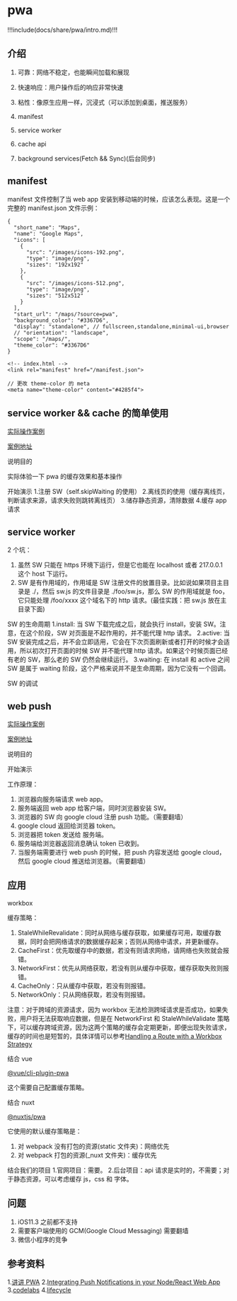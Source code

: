 # pwa

<!-- prettier-ignore-start -->
!!!include(docs/share/pwa/intro.md)!!!
<!-- prettier-ignore-end -->

## 介绍

1. 可靠：网络不稳定，也能瞬间加载和展现
2. 快速响应：用户操作后的响应非常快速
3. 粘性：像原生应用一样，沉浸式（可以添加到桌面，推送服务）

4. manifest
5. service worker
6. cache api
7. background services(Fetch && Sync)(后台同步)

## manifest

manifest 文件控制了当 web app 安装到移动端的时候，应该怎么表现。这是一个完整的 manifest.json 文件示例：

```
{
  "short_name": "Maps",
  "name": "Google Maps",
  "icons": [
    {
      "src": "/images/icons-192.png",
      "type": "image/png",
      "sizes": "192x192"
    },
    {
      "src": "/images/icons-512.png",
      "type": "image/png",
      "sizes": "512x512"
    }
  ],
  "start_url": "/maps/?source=pwa",
  "background_color": "#3367D6",
  "display": "standalone", // fullscreen,standalone,minimal-ui,browser
  // "orientation": "landscape",
  "scope": "/maps/",
  "theme_color": "#3367D6"
}
```

```
<!-- index.html -->
<link rel="manifest" href="/manifest.json">

// 更改 theme-color 的 meta
<meta name="theme-color" content="#4285f4">
```

## service worker && cache 的简单使用

[实际操作案例](https://codelabs.developers.google.com/codelabs/your-first-pwapp/#0)

[案例地址]()

说明目的

实际体验一下 pwa 的缓存效果和基本操作

开始演示 1.注册 SW（self.skipWaiting 的使用） 2.离线页的使用（缓存离线页，判断请求来源，请求失败则跳转离线页） 3.储存静态资源，清除数据 4.缓存 app 请求

## service worker

2 个坑：

1. 虽然 SW 只能在 https 环境下运行，但是它也能在 localhost 或者 217.0.0.1 这个 host 下运行。
2. SW 是有作用域的，作用域是 SW 注册文件的放置目录。比如说如果项目主目录是 ./，然后 sw.js 的文件目录是 ./foo/sw.js，那么 SW 的作用域就是 foo，它只能处理 /foo/xxxx 这个域名下的 http 请求。(最佳实践：把 sw.js 放在主目录下面)

SW 的生命周期
1.install: 当 SW 下载完成之后，就会执行 install，安装 SW。注意，在这个阶段，SW 对页面是不起作用的，并不能代理 http 请求。
2.active: 当 SW 安装完成之后，并不会立即适用，它会在下次页面刷新或者打开的时候才会适用，所以初次打开页面的时候 SW 并不能代理 http 请求。如果这个时候页面已经有老的 SW，那么老的 SW 仍然会继续运行。
3.waiting: 在 install 和 active 之间 SW 是属于 waiting 阶段，这个严格来说并不是生命周期，因为它没有一个回调。

SW 的调试

## web push

[实际操作案例](https://codelabs.developers.google.com/codelabs/your-first-pwapp/#0)

[案例地址]()

说明目的

开始演示

工作原理：

1. 浏览器向服务端请求 web app。
2. 服务端返回 web app 给客户端，同时浏览器安装 SW。
3. 浏览器的 SW 向 google cloud 注册 push 功能。（需要翻墙）
4. google cloud 返回给浏览器 token。
5. 浏览器把 token 发送给 服务端。
6. 服务端给浏览器返回消息确认 token 已收到。
7. 当服务端需要进行 web push 的时候，把 push 内容发送给 google cloud，然后 google cloud 推送给浏览器。（需要翻墙）

## 应用

workbox

缓存策略：

1. StaleWhileRevalidate：同时从网络与缓存获取，如果缓存可用，取缓存数据，同时会把网络请求的数据缓存起来；否则从网络中请求，并更新缓存。
2. CacheFirst：优先取缓存中的数据，若没有则请求网络，请网络也失败就会报错。
3. NetworkFirst：优先从网络获取，若没有则从缓存中获取，缓存获取失败则报错。
4. CacheOnly：只从缓存中获取，若没有则报错。
5. NetworkOnly：只从网络获取，若没有则报错。

注意：对于跨域的资源请求，因为 workbox 无法检测跨域请求是否成功，如果失败，用户将无法获取响应数据，但是在 NetworkFirst 和 StaleWhileValidate 策略下，可以缓存跨域资源，因为这两个策略的缓存会定期更新，即便出现失败请求，缓存的时间也是短暂的，具体详情可以参考[Handling a Route with a Workbox Strategy](https://developers.google.com/web/tools/workbox/guides/route-requests)

结合 vue

[@vue/cli-plugin-pwa](https://github.com/vuejs/vue-cli/tree/dev/packages/%40vue/cli-plugin-pwa)

这个需要自己配置缓存策略。

结合 nuxt

[@nuxtjs/pwa](https://pwa.nuxtjs.org/)

它使用的默认缓存策略是：

1. 对 webpack 没有打包的资源(static 文件夹)：网络优先
2. 对 webpack 打包的资源(\_nuxt 文件夹)：缓存优先

结合我们的项目 1.官网项目：需要。 2.后台项目：api 请求是实时的，不需要；对于静态资源，可以考虑缓存 js，css 和 字体。

## 问题

1. iOS11.3 之前都不支持
2. 需要客户端使用的 GCM(Google Cloud Messaging) 需要翻墙
3. 微信小程序的竞争

## 参考资料

1.[讲讲 PWA](https://juejin.im/post/5a2de466f265da430b7b2dc9) 2.[Integrating Push Notifications in your Node/React Web App](https://medium.com/@jasminejacquelin/integrating-push-notifications-in-your-node-react-web-app-4e8d8190a52c#9a53) 3.[codelabs](https://codelabs.developers.google.com/?cat=Web) 4.[lifecycle](https://developers.google.com/web/fundamentals/primers/service-workers/lifecycle)
